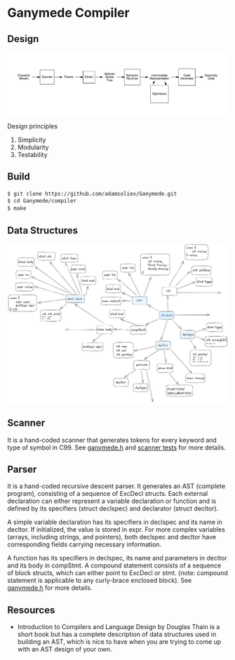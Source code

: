 # Ganymede Compiler

## Design

![Compiler Design](./assets/compiler_stages.png)

Design principles
  1. Simplicity
  2. Modularity
  3. Testability

## Build
```bash
$ git clone https://github.com/adamsoliev/Ganymede.git
$ cd Ganymede/compiler 
$ make
```

## Data Structures
![Data Structures](./assets/data_structures_9_8_23.png)

## Scanner
It is a hand-coded scanner that generates tokens for every keyword and type of symbol in C99.
See [ganymede.h](./ganymede.h) and [scanner tests](./tests/scanner/) for more details.

## Parser 
It is a hand-coded recursive descent parser. It generates an AST (complete program), consisting of a sequence of ExcDecl structs. Each external declaration can either represent a variable declaration or function and is defined by its specifiers (struct declspec) and declarator (struct decltor). 

A simple variable declaration has its specifiers in declspec and its name in decltor. If initialized, the value is stored in expr. For more complex variables (arrays, including strings, and pointers), both declspec and decltor have corresponding fields carrying necessary information.  

A function has its specifiers in declspec, its name and parameters in decltor and its body in compStmt. A compound statement consists of a sequence of block structs, which can either point to ExcDecl or stmt. (note: compound statement is applicable to any curly-brace enclosed block). See [ganymede.h](./ganymede.h) for more details.

## Resources
- Introduction to Compilers and Language Design by Douglas Thain is a short book but has a complete description of data structures used in building an AST, which is nice to have when you are trying to come up with an AST design of your own.  


